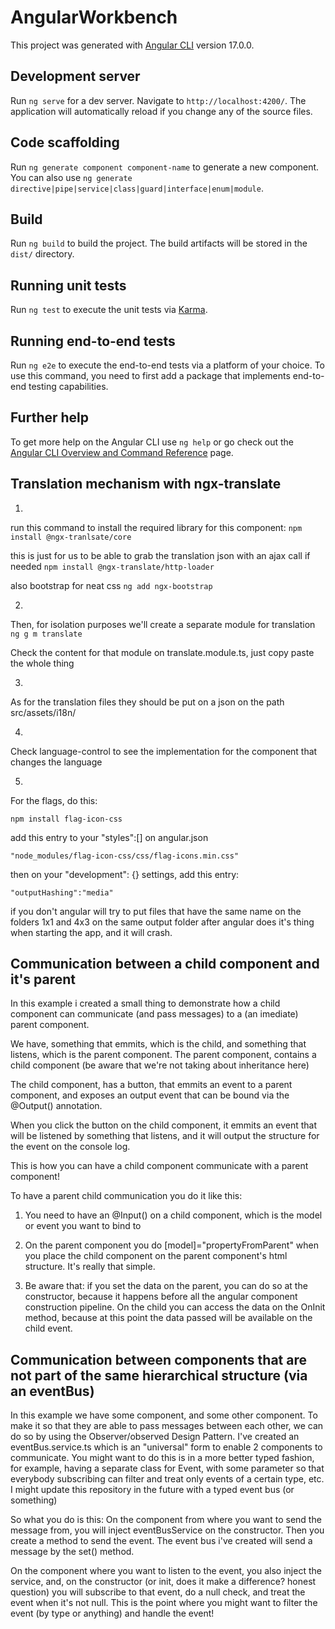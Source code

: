 # AngularWorkbench

This project was generated with [Angular CLI](https://github.com/angular/angular-cli) version 17.0.0.

## Development server

Run `ng serve` for a dev server. Navigate to `http://localhost:4200/`. The application will automatically reload if you change any of the source files.

## Code scaffolding

Run `ng generate component component-name` to generate a new component. You can also use `ng generate directive|pipe|service|class|guard|interface|enum|module`.

## Build

Run `ng build` to build the project. The build artifacts will be stored in the `dist/` directory.

## Running unit tests

Run `ng test` to execute the unit tests via [Karma](https://karma-runner.github.io).

## Running end-to-end tests

Run `ng e2e` to execute the end-to-end tests via a platform of your choice. To use this command, you need to first add a package that implements end-to-end testing capabilities.

## Further help

To get more help on the Angular CLI use `ng help` or go check out the [Angular CLI Overview and Command Reference](https://angular.io/cli) page.

## Translation mechanism with ngx-translate

1. 
run this command to install the required library for this component: `npm install @ngx-tranlsate/core`

this is just for us to be able to grab the translation json with an ajax call if needed
`npm install @ngx-translate/http-loader`

also bootstrap for neat css
`ng add ngx-bootstrap`

2. 
Then, for isolation purposes we'll create a separate module for translation
`ng g m translate`

Check the content for that module on translate.module.ts, just copy paste the whole thing

3. 
As for the translation files they should be put on a json on the path src/assets/i18n/

4. 
Check language-control to see the implementation for the component that changes the language

5. 
For the flags, do this:

`npm install flag-icon-css`

add this entry to your "styles":[] on angular.json

`"node_modules/flag-icon-css/css/flag-icons.min.css"`

then on your "development": {} settings, add this entry:

`"outputHashing":"media"`

if you don't angular will try to put files that have the same name on the folders 1x1 and 4x3 on the same output folder after angular does it's thing when starting the app, and it will crash.

## Communication between a child component and it's parent

In this example i created a small thing to demonstrate how a child component can communicate (and pass messages) to a (an imediate) parent component.

We have, something that emmits, which is the child, and something that listens, which is the parent component.
The parent component, contains a child component (be aware that we're not taking about inheritance here)

The child component, has a button, that emmits an event to a parent component, and exposes an output event that can be bound via the @Output() annotation.

When you click the button on the child component, it emmits an event that will be listened by something that listens, and it will output the structure for the event on the console log. 

This is how you can have a child component communicate with a parent component!

To have a parent child communication you do it like this:

1. You need to have an @Input() on a child component, which is the model or event you want to bind to

2. On the parent component you do [model]="propertyFromParent" when you place the child component on the parent component's html structure. It's really that simple.

3. Be aware that: if you set the data on the parent, you can do so at the constructor, because it happens before all the angular component construction pipeline. On the child you can access the data on the OnInit method, because at this point the data passed will be available on the child event.

## Communication between components that are not part of the same hierarchical structure (via an eventBus)

In this example we have some component, and some other component. To make it so that they are able to pass messages between each other, we can do so by using the Observer/observed Design Pattern. I've created an eventBus.service.ts which is an "universal" form to enable 2 components to communicate. You might want to do this is in a more better typed fashion, for example, having a separate class for Event, with some parameter so that everybody subscribing can filter and treat only events of a certain type, etc. I might update this repository in the future with a typed event bus (or something)

So what you do is this: On the component from where you want to send the message from, you will inject eventBusService on the constructor. Then you create a method to send the event. The event bus i've created will send a message by the set() method.

On the component where you want to listen to the event, you also inject the service, and, on the constructor (or init, does it make a difference? honest question) you will subscribe to that event, do a null check, and treat the event when it's not null. This is the point where you might want to filter the event (by type or anything) and handle the event!